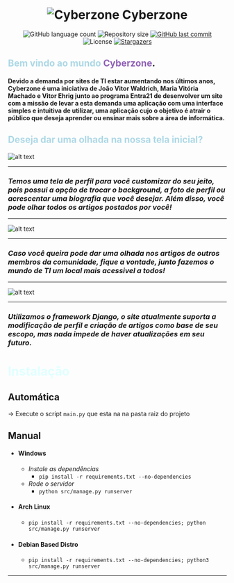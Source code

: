 <h1 align="center">
    <img alt="Cyberzone" title="#Cyberzone" src="./docs/logodesign.gif" /> Cyberzone
</h1>

<p align="center">
  <img alt="GitHub language count" src="https://img.shields.io/github/languages/count/tgmarinho/nlw1?color=%2304D361">

  <img alt="Repository size" src="https://img.shields.io/github/repo-size/tgmarinho/nlw1">
  
  <a href="https://github.com/tgmarinho/nlw1/commits/master">
    <img alt="GitHub last commit" src="https://img.shields.io/github/last-commit/tgmarinho/nlw1">
  </a>

  <img alt="License" src="https://img.shields.io/badge/license-MIT-brightgreen">
   <a href="https://github.com/tgmarinho/nlw1/stargazers">
    <img alt="Stargazers" src="https://img.shields.io/github/stars/tgmarinho/nlw1?style=social">
  </a>
</p>

## <span style="color:lightblue">Bem vindo ao mundo </span><span style="color:#9163b6">**Cyberzone**</span>.

#### Devido a demanda por sites de TI estar aumentando nos últimos anos, Cyberzone é uma iniciativa de João Vitor Waldrich, Maria Vitória Machado e Vitor Ehrig junto ao programa Entra21 de desenvolver um site com a missão de levar a esta demanda uma aplicação com uma interface simples e intuitiva de utilizar, uma aplicação cujo o objetivo é atrair o público que deseja aprender ou ensinar mais sobre a área de informática.

## <span style="color:lightblue">Deseja dar uma olhada na nossa tela inicial?</span>

![alt text](./docs/Home.jpg)

---

### **_Temos uma tela de perfil para você customizar do seu jeito, pois possui a opção de trocar o background, a foto de perfil ou acrescentar uma biografia que você desejar. Além disso, você pode olhar todos os artigos postados por você!_**


----
![alt text](./docs/User.jpg)

---

### **_Caso você queira pode dar uma olhada nos artigos de outros membros da comunidade, fique a vontade, junto fazemos o mundo de TI um local mais acessivel a todos!_**

---

![alt text](./docs/Articles.png)

---

### *Utilizamos o framework Django, o site atualmente suporta a modificação de perfil e criação de artigos como base de seu escopo, mas nada impede de haver atualizações em seu futuro.*


# <span style="color:lightcyan">**Instalação**</span>

## **Automática**

-> Execute o script `main.py` que esta na na pasta raiz do projeto

## **Manual**

- #### Windows
  - *Instale as dependências*
    - `pip install -r requirements.txt --no-dependencies`
  - *Rode o servidor*
    - `python src/manage.py runserver`

- #### Arch Linux
  - `pip install -r requirements.txt --no-dependencies; python src/manage.py runserver`
- #### Debian Based Distro
  - `pip install -r requirements.txt --no-dependencies; python3 src/manage.py runserver`

---